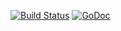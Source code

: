 [![Build Status](https://travis-ci.org/mirango/mirango.svg?branch=master)](https://travis-ci.org/mirango/mirango)
[![GoDoc](https://godoc.org/github.com/mirango/mirango?status.svg)](https://godoc.org/github.com/mirango/mirango)

